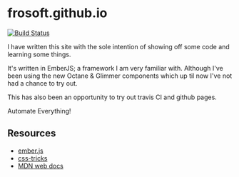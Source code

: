 # frosoft.github.io

[![Build Status](https://travis-ci.com/frosoft/frosoft.github.io.svg?branch=master)](https://travis-ci.com/frosoft/frosoft.github.io)

I have written this site with the sole intention of showing off some code and learning some things.

It's written in EmberJS; a framework I am very familiar with. Although I've been using the new Octane & Glimmer components
which up til now I've not had a chance to try out.

This has also been an opportunity to try out travis CI and github pages. 

Automate Everything!

## Resources

* [ember.js](https://emberjs.com/)
* [css-tricks](https://css-tricks.com/)
* [MDN web docs](https://developer.mozilla.org/)
